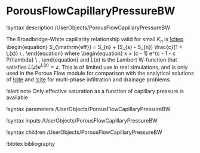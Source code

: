 # PorousFlowCapillaryPressureBW

!syntax description /UserObjects/PorousFlowCapillaryPressureBW

The Broadbridge-White capillarity relationship valid for small $K_{n}$ is [!citep](broadbridge1988)
\begin{equation}
S_{\mathrm{eff}} = S_{n} + (S_{s} - S_{n}) \frac{c}{1 + L(x)} \ .
\end{equation}
where
\begin{equation}
x = (c - 1) e^{c - 1 - c P/\lambda} \ ,
\end{equation}
and $L(x)$ is the Lambert W-function that satisfies $L(z)e^{L(z)}=z$.  This is of limited use in real
simulations, and is only used in the Porous Flow module for comparison with the analytical solutions
of [!cite](broadbridge1988) and [!cite](warrick1990) for multi-phase infiltration and drainage
problems.

!alert note
Only effective saturation as a function of capillary pressure is available

!syntax parameters /UserObjects/PorousFlowCapillaryPressureBW

!syntax inputs /UserObjects/PorousFlowCapillaryPressureBW

!syntax children /UserObjects/PorousFlowCapillaryPressureBW

!bibtex bibliography
